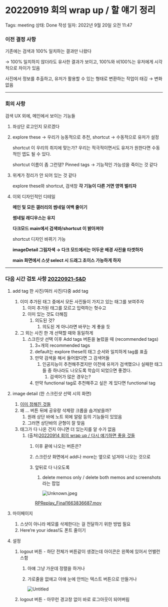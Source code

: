 # 20220919 회의 wrap up / 할 얘기 정리

Tags: meeting
상태: Done
작성 일자: 2022년 9월 20일 오전 11:47

### 이전 결정 사항

기존에는 검색과 100% 일치하는 결과만 나왔다

→ 100% 일치하지 않더라도 유사한 결과가 보이고, 100%와 비100%는 유저에게 시각적으로 차이가 있음

사진에서 정보를 추출하고, 유저가 활용할 수 있는 형태로 변환하는 작업이 태깅 → 변화 없음

---

### 회의 사항

검색 UX 외에, 메인에서 보이는 기능들

1. 좌상단 로고인지 모르겠다
2. explore these → 우리가 능동적으로 추천, shortcut → 수동적으로 유저가 설정
    
    shortcut 이 우리의 취지에 맞는가? 우리는 적극적이면서도 유저가 원한다면 수동적인 앱도 될 수 있다.
    
    shortcut 이름이 좀 그런뎅? Pinned tags → 기능적인 가능성을 죽이는 것 같다
    
3. 위계가 정리가 안 되어 있는 것 같다
    
    explore these와 shortcut, 검색창 **각 기능이 다른 거면 영역 벌리자**
    
4. 이외 디자인적인 디테일
    
    **메인 및 모든 갤러리의 썸네일 여백 줄이기**
    
    **썸네일 래디우스는 유지**
    
    **다크모드 main에서 검색바/shortcut 이 밝아져야**
    
    shortcut 디자인 바뀌기 가능
    
    **imageDetail 그림자색 → 다크 모드에서는 어두운 배경 사진을 타겟하자**
    
    **main 화면에서 스샷 select 시 드래그 초이스 가능하게 하자**
    

---

### 다음 시간 검토 사항 [20220921-S&D](https://www.notion.so/20220921-S-D-3286b3fbe2f441858a19ec02fbae3296)

1. add tag 한 사진/여러 사진/다중 add tag
    1. 이미 추가된 태그 중에서 모든 사진들이 가지고 있는 태그를 보여주자
        1. 이미 추가된 태그를 모르고 입력하는 헛수고
        2. 이미 있는 것도 더해짐
            1. 의도된 것?
                1. 의도된 게 아니라면 바꾸는 게 좋을 듯
    2. 그 외는 사진 한 개 선택할 때와 동일하게
        1. 스크린샷 선택 이후 Add tags 버튼을 눌렀을 때 (recommended tags)
            1. 3+개의 recommended tags
            2. default는 explore these의 태그 순서와 일치하게 tag를 표출
            3. 만약 검색을 해서 들어왔다면 그 검색어들 
                1. 인공지능이 추천해주겠지만 이전에 유저가 검색했으나 실패한 태그들 중 하나라도 나오도록 학습이 되었으면 좋겠다.
                    1. 검색어가 많은 경우는?
            4. 만약 functional tag로 추천해주고 싶은 게 있다면 functional tag
2. image detail (한 스크린샷 선택 시의 화면)
    1. [이미 정해진 것들](20220914%20%E1%84%92%E1%85%AC%E1%84%8B%E1%85%B4%20wrap%20up%20%E1%84%83%E1%85%A1%E1%84%89%E1%85%B5%20%E1%84%8B%E1%85%A4%E1%84%80%E1%85%B5%E1%84%92%E1%85%A1%E1%84%86%E1%85%A7%E1%86%AB%20%E1%84%8C%E1%85%A9%E1%87%82%E1%84%8B%E1%85%B3%E1%86%AF%20%E1%84%80%E1%85%A5%E1%86%BA%E1%84%83%E1%85%B3%E1%86%AF%20be9e14f3653841a79a1ff807a3dae3f4.md)
    2. 왜 … 버튼 뒤에 공유랑 삭제랑 크롭을 숨겨놨을까?
        1. 원래 상단 바에 노트 외에 알람 등의 기능들이 있었음
        2. 그러면 상단바의 균형이 잘 맞음
    3. 태그가 다 나온 건지 아니면 더 있는지를 알 수가 없음
        1. (출처)[20220914 회의 wrap up / 다시 얘기하면 좋을 것들](20220914%20%E1%84%92%E1%85%AC%E1%84%8B%E1%85%B4%20wrap%20up%20%E1%84%83%E1%85%A1%E1%84%89%E1%85%B5%20%E1%84%8B%E1%85%A4%E1%84%80%E1%85%B5%E1%84%92%E1%85%A1%E1%84%86%E1%85%A7%E1%86%AB%20%E1%84%8C%E1%85%A9%E1%87%82%E1%84%8B%E1%85%B3%E1%86%AF%20%E1%84%80%E1%85%A5%E1%86%BA%E1%84%83%E1%85%B3%E1%86%AF%20be9e14f3653841a79a1ff807a3dae3f4.md)
            1. 이후 끝에 나오는 버튼은?
            2. 스크린샷 화면에서 add나 more는 옆으로 넘겨야 나오는 것으로
            3. 앞뒤로 다 나오도록
                1. delete memos only / delete both memos and screenshots 라는 팝업
                    
                    ![Unknown.jpeg](20220919%20%E1%84%92%E1%85%AC%E1%84%8B%E1%85%B4%20wrap%20up%20%E1%84%92%E1%85%A1%E1%86%AF%20%E1%84%8B%E1%85%A4%E1%84%80%E1%85%B5%20%E1%84%8C%E1%85%A5%E1%86%BC%E1%84%85%E1%85%B5%205fd9570a4b964ce2bac88c31043d54fd/Unknown.jpeg)
                    
                
                [RPReplay_Final1663836687.mov](20220919%20%E1%84%92%E1%85%AC%E1%84%8B%E1%85%B4%20wrap%20up%20%E1%84%92%E1%85%A1%E1%86%AF%20%E1%84%8B%E1%85%A4%E1%84%80%E1%85%B5%20%E1%84%8C%E1%85%A5%E1%86%BC%E1%84%85%E1%85%B5%205fd9570a4b964ce2bac88c31043d54fd/RPReplay_Final1663836687.mov)
                
3. 마이페이지
    1. 스샷이 아니라 메모를 삭제한다는 걸 전달하기 위한 방법 필요
    2. Here’re your ideas!도 폰트 줄이기
4. 설정
    1. logout 버튼 - 하단 전체가 버튼같이 생겼는데 아이콘은 왼쪽에 있어서 언밸런스함
        1. 아얘 그냥 가운데 정렬을 하거나
        2. 가로줄을 없애고 아얘 눈에 안띄는 텍스트 버튼으로 만들거나
            
            ![Untitled](%E1%84%8C%E1%85%B5%E1%86%A8%E1%84%80%E1%85%AA%E1%86%AB%E1%84%8C%E1%85%A5%E1%86%A8%E1%84%8B%E1%85%B5%E1%86%AB%20%E1%84%87%E1%85%AE%E1%84%80%E1%85%A1%20%E1%84%80%E1%85%B5%E1%84%82%E1%85%B3%E1%86%BC%E1%84%83%E1%85%B3%E1%86%AF%2032502030c2544c03bcd208bf6c7b2495/Untitled.png)
            
    2. logout 버튼 - 아무런 경고창 없이 바로 로그아웃이 되어버림